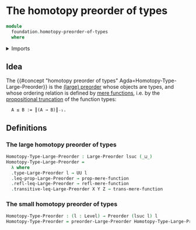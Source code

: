 # The homotopy preorder of types

```agda
module
  foundation.homotopy-preorder-of-types
  where
```

<details><summary>Imports</summary>

```agda
open import foundation.dependent-pair-types
open import foundation.empty-types
open import foundation.identity-types
open import foundation.mere-functions
open import foundation.propositional-truncations
open import foundation.propositions
open import foundation.sets
open import foundation.universe-levels

open import order-theory.large-preorders
open import order-theory.posets
open import order-theory.preorders
```

</details>

## Idea

The {{#concept "homotopy preorder of types" Agda=Homotopy-Type-Large-Preorder}}
is the [(large) preorder](order-theory.large-preorders.md) whose objects are
types, and whose ordering relation is defined by
[mere functions](foundation.mere-functions.md), i.e. by the
[propositional truncation](foundation.propositional-truncations.md) of the
function types:

```text
  A ≤ B := ║(A → B)║₋₁.
```

## Definitions

### The large homotopy preorder of types

```agda
Homotopy-Type-Large-Preorder : Large-Preorder lsuc (_⊔_)
Homotopy-Type-Large-Preorder =
  λ where
  .type-Large-Preorder l → UU l
  .leq-prop-Large-Preorder → prop-mere-function
  .refl-leq-Large-Preorder → refl-mere-function
  .transitive-leq-Large-Preorder X Y Z → trans-mere-function
```

### The small homotopy preorder of types

```agda
Homotopy-Type-Preorder : (l : Level) → Preorder (lsuc l) l
Homotopy-Type-Preorder = preorder-Large-Preorder Homotopy-Type-Large-Preorder
```
